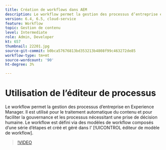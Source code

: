 ```yaml
---
title: Création de workflows dans AEM
description: Le workflow permet la gestion des processus d’entreprise en Experience Manager. Il est utilisé pour le traitement automatique du contenu et pour faciliter la gouvernance et les processus nécessitant une prise de décision humaine.
version: 6.4, 6.5, cloud-service
feature: Workflow
topic: Gestion de contenu
level: Intermediate
role: Admin, Developer
kt: 657
thumbnail: 22201.jpg
source-git-commit: b0bca57676813bd353213b4808f99c463272de85
workflow-type: tm+mt
source-wordcount: '90'
ht-degree: 3%

---
```



# Utilisation de l’éditeur de processus

Le workflow permet la gestion des processus d’entreprise en Experience Manager. Il est utilisé pour le traitement automatique du contenu et pour faciliter la gouvernance et les processus nécessitant une prise de décision humaine. Le workflow est défini via des modèles de workflow composés d’une série d’étapes et créé et géré dans l’ [!UICONTROL éditeur de modèle de workflow].

>[!VIDEO](https://video.tv.adobe.com/v/22201/?quality=12&learn=on)
